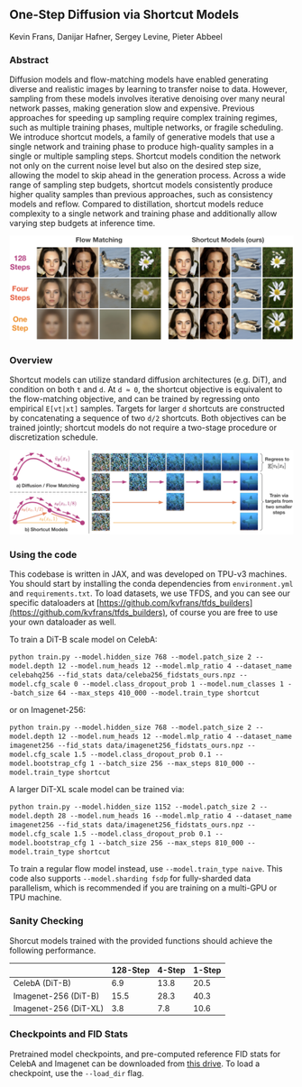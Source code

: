 ## One-Step Diffusion via Shortcut Models 

Kevin Frans, Danijar Hafner, Sergey Levine, Pieter Abbeel

### Abstract
Diffusion models and flow-matching models have enabled generating diverse and realistic images by learning to transfer noise to data.
However, sampling from these models involves iterative denoising over many neural network passes, making generation slow and expensive.
Previous approaches for speeding up sampling require complex training regimes, such as multiple training phases, multiple networks, or fragile scheduling.
We introduce shortcut models, a family of generative models that use a single network and training phase to produce high-quality samples in a single or multiple sampling steps.
Shortcut models condition the network not only on the current noise level but also on the desired step size, allowing the model to skip ahead in the generation process.
Across a wide range of sampling step budgets, shortcut models consistently produce higher quality samples than previous approaches, such as consistency models and reflow.
Compared to distillation, shortcut models reduce complexity to a single network and training phase and additionally allow varying step budgets at inference time.

![Showcase Figire](data/fig-showcase4.png)

### Overview

Shortcut models can utilize standard diffusion architectures (e.g. DiT), and condition on both `t` and `d`. At `d ≈ 0`, the shortcut objective is equivalent to the flow-matching objective, and can be trained by regressing onto empirical `E[vt|xt]` samples. Targets for larger `d` shortcuts are constructed by concatenating a sequence of two `d/2` shortcuts. Both objectives can be trained jointly; shortcut models do not require a two-stage procedure or discretization schedule.

![Showcase Figire](data/fig-method5.png)

### Using the code

This codebase is written in JAX, and was developed on TPU-v3 machines. You should start by installing the conda dependencies from `environment.yml` and `requirements.txt`. To load datasets, we use TFDS, and you can see our specific dataloaders at [https://github.com/kvfrans/tfds_builders](https://github.com/kvfrans/tfds_builders), of course you are free to use your own dataloader as well. 

To train a DiT-B scale model on CelebA:
```
python train.py --model.hidden_size 768 --model.patch_size 2 --model.depth 12 --model.num_heads 12 --model.mlp_ratio 4 --dataset_name celebahq256 --fid_stats data/celeba256_fidstats_ours.npz --model.cfg_scale 0 --model.class_dropout_prob 1 --model.num_classes 1 --batch_size 64 --max_steps 410_000 --model.train_type shortcut
```
or on Imagenet-256:
``` 
python train.py --model.hidden_size 768 --model.patch_size 2 --model.depth 12 --model.num_heads 12 --model.mlp_ratio 4 --dataset_name imagenet256 --fid_stats data/imagenet256_fidstats_ours.npz --model.cfg_scale 1.5 --model.class_dropout_prob 0.1 --model.bootstrap_cfg 1 --batch_size 256 --max_steps 810_000 --model.train_type shortcut
```

A larger DiT-XL scale model can be trained via:
``` 
python train.py --model.hidden_size 1152 --model.patch_size 2 --model.depth 28 --model.num_heads 16 --model.mlp_ratio 4 --dataset_name imagenet256 --fid_stats data/imagenet256_fidstats_ours.npz --model.cfg_scale 1.5 --model.class_dropout_prob 0.1 --model.bootstrap_cfg 1 --batch_size 256 --max_steps 810_000 --model.train_type shortcut
```

To train a regular flow model instead, use `--model.train_type naive`. This code also supports `--model.sharding fsdp` for fully-sharded data parallelism, which is recommended if you are training on a multi-GPU or TPU machine.

### Sanity Checking

Shorcut models trained with the provided functions should achieve the following performance.

|                           | 128-Step| 4-Step  | 1-Step  |
| --------                  | ------- | ------- | ------- |
| CelebA (DiT-B)            | 6.9     | 13.8    | 20.5    |
| Imagenet-256 (DiT-B)      | 15.5    | 28.3    | 40.3    |
| Imagenet-256 (DiT-XL)     | 3.8     | 7.8     | 10.6    |

### Checkpoints and FID Stats

Pretrained model checkpoints, and pre-computed reference FID stats for CelebA and Imagenet can be downloaded from [this drive](https://drive.google.com/drive/folders/1g665i0vMxm8qqqcp5mAiexnL919-gMwW?usp=sharing). To load a checkpoint, use the `--load_dir` flag. 